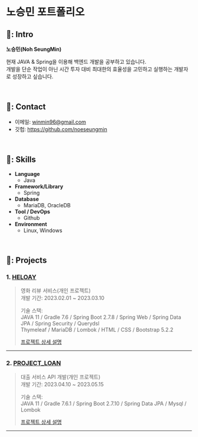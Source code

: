 # 노승민 포트폴리오

## 📌: Intro
**노승민(Noh SeungMin)** 

현재 JAVA & Spring을 이용해 백엔드 개발을 공부하고 있습니다.   
개발을 단순 작업이 아닌 시간 투자 대비 최대한의 효율성을 고민하고 실행하는 개발자로 성장하고 싶습니다.  

</br>

## 📌: Contact
- 이메일: winmin96@gmail.com
- 깃헙: https://github.com/noeseungmin
<br>

## 📌: Skills
- **Language**
  - Java
- **Framework/Library**
  - Spring
- **Database**
  - MariaDB, OracleDB
- **Tool / DevOps**
  - Github
- **Environment**
  - Linux, Windows
</br>

## 📌: Projects
### 1. [HELOAY](https://github.com/noeseungmin/heloay)
> 영화 리뷰 서비스(개인 프로젝트)  
> 개발 기간: 2023.02.01 ~ 2023.03.10
>
> 기술 스택:  
> JAVA 11 / Gradle 7.6 / Spring Boot 2.7.8 / Spring Web / Spring Data JPA / Spring Security / Querydsl  
> Thymeleaf / MariaDB / Lombok / HTML / CSS / Bootstrap 5.2.2
>
>[프로젝트 상세 설명](https://github.com/noeseungmin/heloay)

---

### 2. [PROJECT_LOAN](https://github.com/noeseungmin/project-loan)
> 대출 서비스 API 개발(개인 프로젝트)  
> 개발 기간: 2023.04.10 ~ 2023.05.15
>
> 기술 스택:  
> JAVA 11 / Gradle 7.6.1 / Spring Boot 2.7.10 / Spring Data JPA / Mysql / Lombok
>
>[프로젝트 상세 설명](https://github.com/noeseungmin/project-loan)

---
</br>
